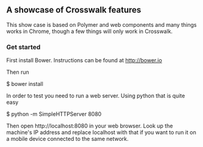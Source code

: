 ## A showcase of Crosswalk features

This show case is based on Polymer and web components and many things works in Chrome, though a few things will only work in Crosswalk.

### Get started

First install Bower. Instructions can be found at http://bower.io

Then run

$ bower install

In order to test you need to run a web server. Using python that is quite easy

$ python -m SimpleHTTPServer 8080

Then open http://localhost:8080 in your web browser. Look up the machine's IP address and replace localhost with that if you want to run it on a mobile device connected to the same network.
